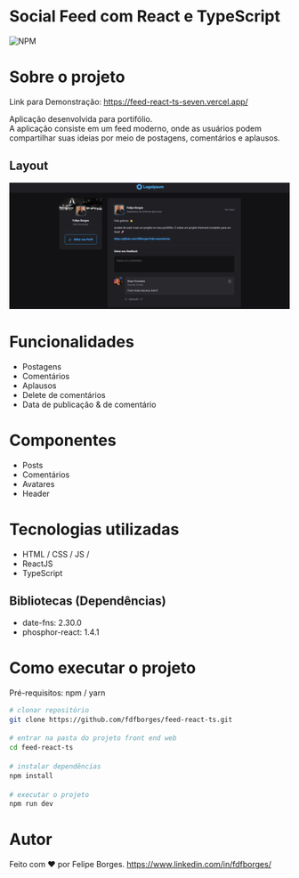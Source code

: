 # Social Feed com React e TypeScript
![NPM](https://img.shields.io/npm/l/react)

# Sobre o projeto

Link para Demonstração: https://feed-react-ts-seven.vercel.app/

Aplicação desenvolvida para portifólio.<br>
A aplicação consiste em um feed moderno, onde as usuários podem compartilhar suas ideias por meio de postagens, comentários e aplausos.

## Layout
![Web 1](./src/assets/Apresenta%C3%A7%C3%A3o%20Feed.png)

# Funcionalidades 
* Postagens
* Comentários
* Aplausos
* Delete de comentários
* Data de publicação & de comentário

# Componentes
* Posts
* Comentários
* Avatares
* Header

# Tecnologias utilizadas
- HTML / CSS / JS / 
- ReactJS
- TypeScript
## Bibliotecas (Dependências)
- date-fns: 2.30.0
- phosphor-react: 1.4.1

# Como executar o projeto

Pré-requisitos: npm / yarn

```bash
# clonar repositório
git clone https://github.com/fdfborges/feed-react-ts.git

# entrar na pasta do projeto front end web
cd feed-react-ts

# instalar dependências
npm install

# executar o projeto
npm run dev
```

# Autor
Feito com ❤️ por Felipe Borges.
https://www.linkedin.com/in/fdfborges/
